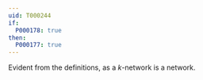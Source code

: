 ```yaml
---
uid: T000244
if:
  P000178: true
then:
  P000177: true
---
```


Evident from the definitions, as a $k$-network is a network.
